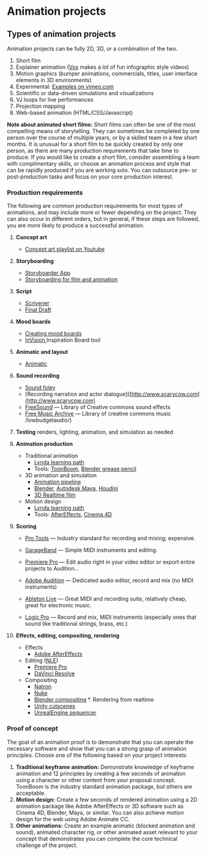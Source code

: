# Animation projects

## Types of animation projects

Animation projects can be fully 2D, 3D, or a combination of the two.

1. Short film 
2. Explainer animation \([Vox](https://www.youtube.com/user/voxdotcom) makes a lot of fun infographic style videos\)
3. Motion graphics \(bumper animations, commercials, titles, user interface elements in 3D environments\)
4. Experimental: [Examples on vimeo.com](https://vimeo.com/categories/experimental)
5. Scientific or data-driven simulations and visualizations
6. VJ loops for live performances
7. Projection mapping
8. Web-based animation \(HTML/CSS/Javascript\)

**Note about animated short films:** Short films can often be one of the most compelling means of storytelling. They can sometimes be completed by one person over the course of multiple years, or by a skilled team in a few short months. It is unusual for a short film to be quickly created by only one person, as there are many production requirements that take time to produce. If you would like to create a short film, consider assembling a team with complimentary skills, or choose an animation process and style that can be rapidly produced if you are working solo. You can outsource pre- or post-production tasks and focus on your core production interest.

### Production requirements

The following are common production requirements for most types of animations, and may include more or fewer depending on the project. They can also occur in different orders, but in general, if these steps are followed, you are more likely to produce a successful animation.

1. **Concept art**
   * [Concept art playlist on Youtube](https://www.youtube.com/playlist?list=PLMgH0Xj7qSJe6XXj--j_1QyJoztbbq45Z)
2. **Storyboarding**
   * [Storyboarder App](https://wonderunit.com/storyboarder/)
   * [Storyboarding for film and animation](https://www.youtube.com/watch?v=RQsvhq28sOI)
3. **Script**
   * [Scrivener](https://www.literatureandlatte.com/scrivener/overview)
   * [Final Draft](https://www.finaldraft.com/)
4. **Mood boards**
   * [Creating mood boards](https://www.lynda.com/Design-Color-tutorials/Developing-Mood-Board/141129-2.html?org=psu.edu)
   * [InVision ](https://www.invisionapp.com/)Inspiration Board tool
5. **Animatic and layout**
   * [Animatic](https://www.lynda.com/Animation-tutorials/Animatics-layouts/466191/511830-4.html?org=psu.edu)
6. **Sound recording**
   * [Sound foley](https://www.youtube.com/watch?v=U_tqB4IZvMk)
   * \[Recording narration and actor dialogue\]\([http://www.scarycow.com](http://www.scarycow.com)
   * [FreeSound](https://freesound.org/) — Library of Creative commons sound effects
   * [Free Music Archive](https://freemusicarchive.org/) — Library of creative commons music
     /lowbudgetaudio/\)
7. **Testing** renders, lighting, animation, and simulation as needed
8. **Animation production**
   * Traditional animation
     * [Lynda learning path](https://www.lynda.com/learning-paths/3D-Animation/become-a-2d-digital-animator)
     * Tools: [ToonBoom](https://www.toonboom.com/), [Blender grease pencil](https://www.youtube.com/watch?v=pywbPQD9vYU)
   * 3D animation and simulation
     * [Animation pipeline](https://www.lynda.com/Blender-tutorials/Animation-Pipeline-Production/642458-2.html?org=psu.edu)
     * [Blender](https://www.blender.org/), [Autodesk Maya](https://www.autodesk.com/education/free-software/maya), [Houdini](https://www.sidefx.com/products/houdini-apprentice/)
     * [3D Realtime film](https://unity.com/solutions/film/real-time-filmmaking-explained)
   * Motion design
     * [Lynda learning path](https://www.lynda.com/learning-paths/Video/become-a-motion-graphics-artist)
     * Tools: [AfterEffects](https://www.adobe.com/products/aftereffects.html), [Cinema 4D](https://www.maxon.net/en-us/products/cinema-4d/overview/)
9. **Scoring**

   * [Pro Tools](https://www.lynda.com/Pro-Tools-8-tutorials/film-scoring/52768-2.html?org=psu.edu) — Industry standard for recording and mixing; expensive.
   * [GarageBand](https://www.lynda.com/GarageBand-tutorials/GarageBand-11-Essential-Training/84529-2.html?org=psu.edu) — Simple MIDI instruments and editing. 
   * [Premiere Pro](https://www.lynda.com/Premiere-Pro-tutorials/Premiere-Pro-Guru-Audio-Workflow-Essential-Sound-Panel/758641-2.html?org=psu.edu) — Edit audio right in your video editor or export entire projects to Audition...

   * [Adobe Audition](https://www.adobe.com/products/audition.html) — Dedicated audio editor, record and mix \(no MIDI instruments\)

   * [Ableton Live](https://www.ableton.com/en/) — Great MIDI and recording suite, relatively cheap, great for electronic music.

   * [Logic Pro](https://www.apple.com/logic-pro/) — Record and mix, MIDI instruments \(especially ones that sound like traditional strings, brass, etc.\)

10. **Effects, editing, compositing, rendering**

    * Effects
      * [Adobe AfterEffects](https://www.lynda.com/After-Effects-tutorials/After-Effects-CC-2018-VFX-Essential-Training/648933-2.html?org=psu.edu)
    * Editing \([NLE](https://en.wikipedia.org/wiki/Non-linear_editing_system)\)
      * [Premiere Pro](https://www.lynda.com/Premiere-Pro-tutorials/Premiere-Pro-Guru-Audio-Workflow-Essential-Sound-Panel/758641-2.html?org=psu.edu)
      * [DaVinci Resolve](https://www.lynda.com/DaVinci-Resolve-tutorials/Learning-DaVinci-Resolve-14/704152-2.html?org=psu.edu)
    * Compositing
      * [Natron](https://natrongithub.github.io/)
      * [Nuke](https://www.foundry.com/products/nuke)
      * [Blender compositing](https://www.youtube.com/watch?v=A0lvJXc19Kk)
        \*. Rendering from realtime
      * [Unity cutscenes](https://www.youtube.com/watch?v=7SsqUb9FgW8)
      * [UnrealEngine sequencer](https://www.youtube.com/watch?v=7dVHhwGBCQQ)

### Proof of concept

The goal of an animation proof is to demonstrate that you can operate the necessary software and show that you can a strong grasp of animation principles. Choose one of the following based on your project interests:

1. **Traditional keyframe animation:** Demonstrate knowledge of keyframe animation and 12 principles by creating a few seconds of animation using a character or other content from your proposal concept. ToonBoom is the industry standard animation package, but others are acceptable.
2. **Motion design:** Create a few seconds of rendered animation using a 2D animation package like Adobe AfterEffects or 3D software such as Cinema 4D, Blender, Maya, or similar. You can also achieve motion design for the web using Adobe Animate CC.
3. **Other animations:** Create an example animatic \(blocked animation and sound\), animated character rig, or other animated asset relevant to your concept that demonstrates you can complete the core technical challenge of the project.



